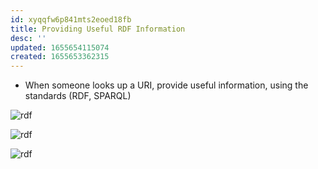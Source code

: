 ```yaml
---
id: xyqqfw6p841mts2eoed18fb
title: Providing Useful RDF Information
desc: ''
updated: 1655654115074
created: 1655653362315
---
```

- When someone looks up a URI, provide useful information, using the standards (RDF, SPARQL)

![rdf](/assets/images/2022-06-19-22-50-56.png)

![rdf](/assets/images/2022-06-19-22-53-07.png)

![rdf](/assets/images/2022-06-19-22-55-07.png)
